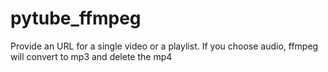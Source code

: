 # pytube_ffmpeg
Provide an URL for a single video or a playlist. If you choose audio, ffmpeg will convert to mp3 and delete the mp4
